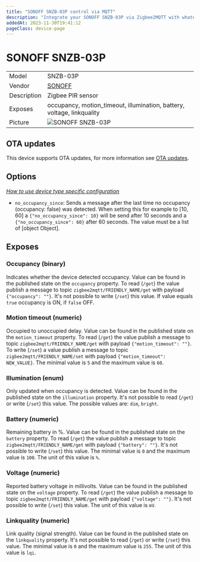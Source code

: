 ```yaml
---
title: "SONOFF SNZB-03P control via MQTT"
description: "Integrate your SONOFF SNZB-03P via Zigbee2MQTT with whatever smart home infrastructure you are using without the vendor's bridge or gateway."
addedAt: 2023-11-30T19:41:12
pageClass: device-page
---
```


<!-- !!!! -->
<!-- ATTENTION: This file is auto-generated through docgen! -->
<!-- You can only edit the "Notes"-Section between the two comment lines "Notes BEGIN" and "Notes END". -->
<!-- Do not use h1 or h2 heading within "## Notes"-Section. -->
<!-- !!!! -->

# SONOFF SNZB-03P

|     |     |
|-----|-----|
| Model | SNZB-03P  |
| Vendor  | [SONOFF](/supported-devices/#v=SONOFF)  |
| Description | Zigbee PIR sensor |
| Exposes | occupancy, motion_timeout, illumination, battery, voltage, linkquality |
| Picture | ![SONOFF SNZB-03P](https://www.zigbee2mqtt.io/images/devices/SNZB-03P.png) |


<!-- Notes BEGIN: You can edit here. Add "## Notes" headline if not already present. -->


<!-- Notes END: Do not edit below this line -->


## OTA updates
This device supports OTA updates, for more information see [OTA updates](../guide/usage/ota_updates.md).


## Options
*[How to use device type specific configuration](../guide/configuration/devices-groups.md#specific-device-options)*

* `no_occupancy_since`: Sends a message after the last time no occupancy (occupancy: false) was detected. When setting this for example to [10, 60] a `{"no_occupancy_since": 10}` will be send after 10 seconds and a `{"no_occupancy_since": 60}` after 60 seconds. The value must be a list of [object Object].


## Exposes

### Occupancy (binary)
Indicates whether the device detected occupancy.
Value can be found in the published state on the `occupancy` property.
To read (`/get`) the value publish a message to topic `zigbee2mqtt/FRIENDLY_NAME/get` with payload `{"occupancy": ""}`.
It's not possible to write (`/set`) this value.
If value equals `true` occupancy is ON, if `false` OFF.

### Motion timeout (numeric)
Occupied to unoccupied delay.
Value can be found in the published state on the `motion_timeout` property.
To read (`/get`) the value publish a message to topic `zigbee2mqtt/FRIENDLY_NAME/get` with payload `{"motion_timeout": ""}`.
To write (`/set`) a value publish a message to topic `zigbee2mqtt/FRIENDLY_NAME/set` with payload `{"motion_timeout": NEW_VALUE}`.
The minimal value is `5` and the maximum value is `60`.

### Illumination (enum)
Only updated when occupancy is detected.
Value can be found in the published state on the `illumination` property.
It's not possible to read (`/get`) or write (`/set`) this value.
The possible values are: `dim`, `bright`.

### Battery (numeric)
Remaining battery in %.
Value can be found in the published state on the `battery` property.
To read (`/get`) the value publish a message to topic `zigbee2mqtt/FRIENDLY_NAME/get` with payload `{"battery": ""}`.
It's not possible to write (`/set`) this value.
The minimal value is `0` and the maximum value is `100`.
The unit of this value is `%`.

### Voltage (numeric)
Reported battery voltage in millivolts.
Value can be found in the published state on the `voltage` property.
To read (`/get`) the value publish a message to topic `zigbee2mqtt/FRIENDLY_NAME/get` with payload `{"voltage": ""}`.
It's not possible to write (`/set`) this value.
The unit of this value is `mV`.

### Linkquality (numeric)
Link quality (signal strength).
Value can be found in the published state on the `linkquality` property.
It's not possible to read (`/get`) or write (`/set`) this value.
The minimal value is `0` and the maximum value is `255`.
The unit of this value is `lqi`.

